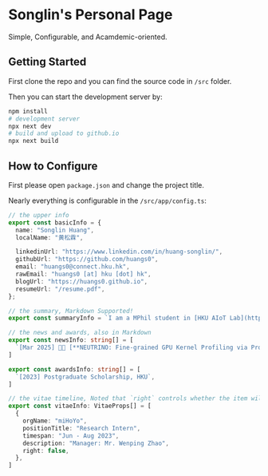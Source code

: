 # Songlin's Personal Page

Simple, Configurable, and Acamdemic-oriented. 

## Getting Started

First clone the repo and you can find the source code in `/src` folder.

Then you can start the development server by:

```bash
npm install
# development server
npx next dev
# build and upload to github.io
npx next build
```

## How to Configure

First please open `package.json` and change the project title.

Nearly everything is configurable in the `/src/app/config.ts`:

```ts
// the upper info
export const basicInfo = {
  name: "Songlin Huang",
  localName: "黄松霖",

  linkedinUrl: "https://www.linkedin.com/in/huang-songlin/",
  githubUrl: "https://github.com/huangs0",
  email: "huangs0@connect.hku.hk",
  rawEmail: "huangs0 [at] hku [dot] hk",
  blogUrl: "https://huangs0.github.io",
  resumeUrl: "/resume.pdf",
};

// the summary, Markdown Supported!
export const summaryInfo = `I am a MPhil student in [HKU AIoT Lab](https://aiot.hku.hk) ...`

// the news and awards, also in Markdown
export const newsInfo: string[] = [
  `[Mar 2025] 🥳🥳 [**NEUTRINO: Fine-grained GPU Kernel Profiling via Programmable Probing**](https://www.usenix.org/conference/osdi25/presentation/huang-songlin) is **ACCEPTED** at **OSDI'25**!!! This is my first accepted research paper 🥹🥹 after six years' study of computer science.`,
]

export const awardsInfo: string[] = [
  `[2023] Postgraduate Scholarship, HKU`,
]

// the vitae timeline, Noted that `right` controls whether the item will be placed left or right
export const vitaeInfo: VitaeProps[] = [
  {
    orgName: "miHoYo",
    positionTitle: "Research Intern",
    timespan: "Jun - Aug 2023",
    description: "Manager: Mr. Wenping Zhao",
    right: false,
  },
]
```
